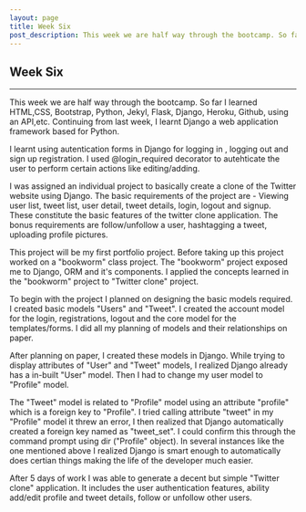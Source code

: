 ```yaml
---
layout: page
title: Week Six
post_description: This week we are half way through the bootcamp. So far I learned HTML,CSS, Bootstrap, Python, Jekyl, Flask, Django, Heroku, Github ...
---
```


<h2>
    Week Six
</h2>
<hr>
This week we are half way through the bootcamp. So far I learned HTML,CSS, Bootstrap, Python, Jekyl, Flask, Django, Heroku, Github, using an API,etc. Continuing from last week, I learnt Django a web application framework based for Python.

I learnt using autentication forms in Django for logging in , logging out and sign up registration. I used @login_required decorator to autehticate the user to perform certain actions like editing/adding.

I was assigned an individual project to basically create a clone of the Twitter website using Django. The basic requirements of the project are - Viewing user list, tweet list, user detail, tweet details, login, logout and signup. These constitute the basic features of the twitter clone application. The bonus requirements are follow/unfollow a user, hashtagging a tweet, uploading profile pictures.

This project will be my first portfolio project. Before taking up this project worked on a "bookworm" class project. The "bookworm" project exposed me to Django, ORM and it's components. I applied the concepts learned in the "bookworm" project to "Twitter clone" project.

To begin with the project I planned on designing the basic models required. I created basic models "Users" and "Tweet". I created the account model for the login, registrations, logout and the core model for the templates/forms. I did all my planning of models and their relationships on paper.

After planning on paper, I created these models in Django. While trying to display attributes of "User" and "Tweet" models, I realized Django already has a in-built "User" model. Then I had to change my user model to "Profile" model.

The "Tweet" model is related to "Profile" model using an attribute "profile" which is a foreign key to "Profile". I tried calling attribute "tweet" in my "Profile" model it threw an error, I then realized that Django automatically created a foreign key named as "tweet_set". I could confirm this through the command prompt using dir ("Profile" object). In several instances like the one mentioned above I realized Django is smart enough to automatically does certian things making the life of the developer much easier.

After 5 days of work I was able to generate a decent but simple "Twitter clone" application. It includes the user authentication features, ability add/edit profile and tweet details, follow or unfollow other users.



